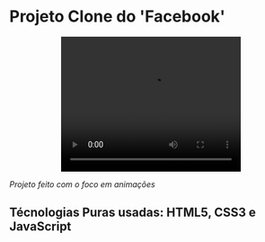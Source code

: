 # Projeto Clone do 'Facebook'

<div align="center">
 
<video width="320" height="240" controls>
  <source src="https://user-images.githubusercontent.com/67977860/142435503-6a790dcb-2079-40d2-a046-78f4de9ff20e.mp4" type="video/ogg">
</video>
  
</div>


*Projeto feito com o foco em animações*

## Técnologias Puras usadas: HTML5, CSS3 e JavaScript
